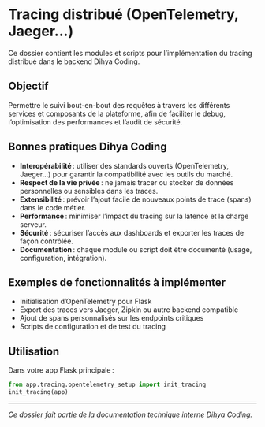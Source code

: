 # Tracing distribué (OpenTelemetry, Jaeger...)

Ce dossier contient les modules et scripts pour l’implémentation du tracing distribué dans le backend Dihya Coding.

## Objectif

Permettre le suivi bout-en-bout des requêtes à travers les différents services et composants de la plateforme, afin de faciliter le debug, l’optimisation des performances et l’audit de sécurité.

## Bonnes pratiques Dihya Coding

- **Interopérabilité** : utiliser des standards ouverts (OpenTelemetry, Jaeger…) pour garantir la compatibilité avec les outils du marché.
- **Respect de la vie privée** : ne jamais tracer ou stocker de données personnelles ou sensibles dans les traces.
- **Extensibilité** : prévoir l’ajout facile de nouveaux points de trace (spans) dans le code métier.
- **Performance** : minimiser l’impact du tracing sur la latence et la charge serveur.
- **Sécurité** : sécuriser l’accès aux dashboards et exporter les traces de façon contrôlée.
- **Documentation** : chaque module ou script doit être documenté (usage, configuration, intégration).

## Exemples de fonctionnalités à implémenter

- Initialisation d’OpenTelemetry pour Flask
- Export des traces vers Jaeger, Zipkin ou autre backend compatible
- Ajout de spans personnalisés sur les endpoints critiques
- Scripts de configuration et de test du tracing

## Utilisation

Dans votre app Flask principale :

```python
from app.tracing.opentelemetry_setup import init_tracing
init_tracing(app)
```

---

*Ce dossier fait partie de la documentation technique interne Dihya Coding.*
